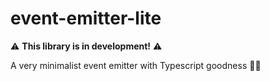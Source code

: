 # event-emitter-lite

⚠ **This library is in development!** ⚠

A very minimalist event emitter with Typescript goodness 👌🏻
